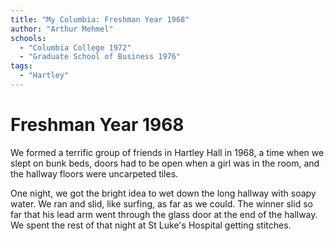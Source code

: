 ```yaml
---
title: "My Columbia: Freshman Year 1968"
author: "Arthur Mehmel"
schools:
  - "Columbia College 1972"
  - "Graduate School of Business 1976"
tags:
  - "Hartley"
---
```


# Freshman Year 1968

We formed a terrific group of friends in Hartley Hall in 1968, a time when we slept on bunk beds, doors had to be open when a girl was in the room, and the hallway floors were uncarpeted tiles.

One night, we got the bright idea to wet down the long hallway with soapy water.  We ran and slid, like surfing, as far as we could.  The winner slid so far that his lead arm went through the glass door at the end of the hallway.  We spent the rest of that night at St Luke's Hospital getting stitches.
